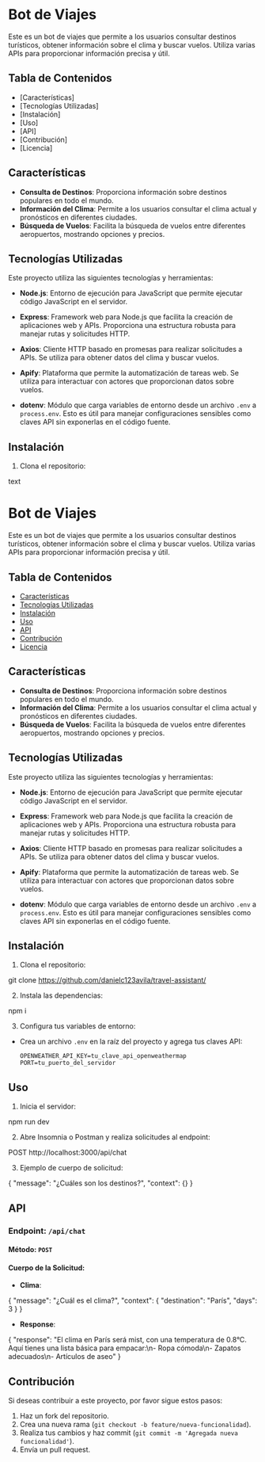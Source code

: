 # Bot de Viajes

Este es un bot de viajes que permite a los usuarios consultar destinos turísticos, obtener información sobre el clima y buscar vuelos. Utiliza varias APIs para proporcionar información precisa y útil.

## Tabla de Contenidos

- [Características]
- [Tecnologías Utilizadas]
- [Instalación]
- [Uso]
- [API]
- [Contribución]
- [Licencia]

## Características

- **Consulta de Destinos**: Proporciona información sobre destinos populares en todo el mundo.
- **Información del Clima**: Permite a los usuarios consultar el clima actual y pronósticos en diferentes ciudades.
- **Búsqueda de Vuelos**: Facilita la búsqueda de vuelos entre diferentes aeropuertos, mostrando opciones y precios.

## Tecnologías Utilizadas

Este proyecto utiliza las siguientes tecnologías y herramientas:

- **Node.js**: Entorno de ejecución para JavaScript que permite ejecutar código JavaScript en el servidor.
  
- **Express**: Framework web para Node.js que facilita la creación de aplicaciones web y APIs. Proporciona una estructura robusta para manejar rutas y solicitudes HTTP.

- **Axios**: Cliente HTTP basado en promesas para realizar solicitudes a APIs. Se utiliza para obtener datos del clima y buscar vuelos.

- **Apify**: Plataforma que permite la automatización de tareas web. Se utiliza para interactuar con actores que proporcionan datos sobre vuelos.

- **dotenv**: Módulo que carga variables de entorno desde un archivo `.env` a `process.env`. Esto es útil para manejar configuraciones sensibles como claves API sin exponerlas en el código fuente.

## Instalación

1. Clona el repositorio:


text
# Bot de Viajes

Este es un bot de viajes que permite a los usuarios consultar destinos turísticos, obtener información sobre el clima y buscar vuelos. Utiliza varias APIs para proporcionar información precisa y útil.

## Tabla de Contenidos

- [Características](#características)
- [Tecnologías Utilizadas](#tecnologías-utilizadas)
- [Instalación](#instalación)
- [Uso](#uso)
- [API](#api)
- [Contribución](#contribución)
- [Licencia](#licencia)

## Características

- **Consulta de Destinos**: Proporciona información sobre destinos populares en todo el mundo.
- **Información del Clima**: Permite a los usuarios consultar el clima actual y pronósticos en diferentes ciudades.
- **Búsqueda de Vuelos**: Facilita la búsqueda de vuelos entre diferentes aeropuertos, mostrando opciones y precios.

## Tecnologías Utilizadas

Este proyecto utiliza las siguientes tecnologías y herramientas:

- **Node.js**: Entorno de ejecución para JavaScript que permite ejecutar código JavaScript en el servidor.
  
- **Express**: Framework web para Node.js que facilita la creación de aplicaciones web y APIs. Proporciona una estructura robusta para manejar rutas y solicitudes HTTP.

- **Axios**: Cliente HTTP basado en promesas para realizar solicitudes a APIs. Se utiliza para obtener datos del clima y buscar vuelos.

- **Apify**: Plataforma que permite la automatización de tareas web. Se utiliza para interactuar con actores que proporcionan datos sobre vuelos.

- **dotenv**: Módulo que carga variables de entorno desde un archivo `.env` a `process.env`. Esto es útil para manejar configuraciones sensibles como claves API sin exponerlas en el código fuente.

## Instalación

1. Clona el repositorio:

git clone https://github.com/danielc123avila/travel-assistant/


2. Instala las dependencias:

npm i


3. Configura tus variables de entorno:

- Crea un archivo `.env` en la raíz del proyecto y agrega tus claves API:

  ```
  OPENWEATHER_API_KEY=tu_clave_api_openweathermap
  PORT=tu_puerto_del_servidor
  ```

## Uso

1. Inicia el servidor:

npm run dev


2. Abre Insomnia o Postman y realiza solicitudes al endpoint:


POST http://localhost:3000/api/chat


3. Ejemplo de cuerpo de solicitud:

{
  "message": "¿Cuáles son los destinos?",
  "context": {}
}


## API

### Endpoint: `/api/chat`

#### Método: `POST`

#### Cuerpo de la Solicitud:



- **Clima**:

{
  "message": "¿Cuál es el clima?",
  "context": {
    "destination": "París",
    "days": 3
  }
}

- **Response**:

{
	"response": "El clima en París será mist, con una temperatura de 0.8°C. Aquí tienes una lista básica para empacar:\n- Ropa cómoda\n- Zapatos adecuados\n- Artículos de aseo"
}


## Contribución

Si deseas contribuir a este proyecto, por favor sigue estos pasos:

1. Haz un fork del repositorio.
2. Crea una nueva rama (`git checkout -b feature/nueva-funcionalidad`).
3. Realiza tus cambios y haz commit (`git commit -m 'Agregada nueva funcionalidad'`).
4. Envía un pull request.

